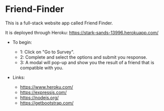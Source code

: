# Friend-Finder

This is a full-stack website app called Friend Finder.

It is deployed through Heroku:
https://stark-sands-13996.herokuapp.com/

* To begin:
    - 1: Click on "Go to Survey".
    - 2: Complete and select the options and submit you response.
    - 3: A modal will pop-up and show you the result of a friend that is compatible with you.

* Links:
    * https://www.heroku.com/
    * https://expressjs.com/
    * https://nodejs.org/
    * https://getbootstrap.com/

